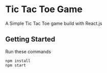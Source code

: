 # Tic Tac Toe Game
A Simple Tic Tac Toe game build with React.js

## Getting Started
Run these commands
```
npm install
npm start
```
